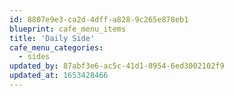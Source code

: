 ```yaml
---
id: 8807e9e3-ca2d-4dff-a828-9c265e878eb1
blueprint: cafe_menu_items
title: 'Daily Side'
cafe_menu_categories:
  - sides
updated_by: 87abf3e6-ac5c-41d1-8954-6ed3002102f9
updated_at: 1653428466
---
```

